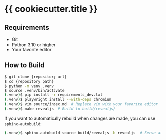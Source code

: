 # {{ cookiecutter.title }}

## Requirements
* Git
* Python 3.10 or higher
* Your favorite editor

## How to Build
```bash
$ git clone {repository url}
$ cd {repository path}
$ python -m venv .venv
$ source .venv/bin/activate
(.venv)$ pip install -r requirements_dev.txt
(.venv)$ playwright install --with-deps chromium
(.venv)$ vim source/index.md  # Replace vim with your favorite editor
(.venv)$ make revealjs  # Build to build/revealjs/
```

If you want to automatically rebuild when changes are made, you can use `sphinx-autobuild`:

```bash
(.venv)$ sphinx-autobuild source build/revealjs -b revealjs  # Serve at http://localhost:8000
```
